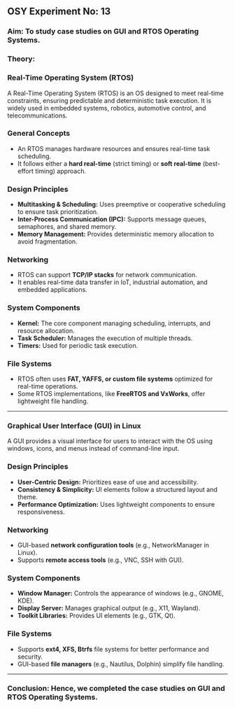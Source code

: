 ## OSY Experiment No:  13

### **Aim:**  To study case studies on GUI and RTOS Operating Systems.  

### **Theory:**  

### **Real-Time Operating System (RTOS)**  
A Real-Time Operating System (RTOS) is an OS designed to meet real-time constraints, ensuring predictable and deterministic task execution. It is widely used in embedded systems, robotics, automotive control, and telecommunications.  

### **General Concepts**  
- An RTOS manages hardware resources and ensures real-time task scheduling.  
- It follows either a **hard real-time** (strict timing) or **soft real-time** (best-effort timing) approach.  

### **Design Principles**  
- **Multitasking & Scheduling:** Uses preemptive or cooperative scheduling to ensure task prioritization.  
- **Inter-Process Communication (IPC):** Supports message queues, semaphores, and shared memory.  
- **Memory Management:** Provides deterministic memory allocation to avoid fragmentation.  

### **Networking**  
- RTOS can support **TCP/IP stacks** for network communication.  
- It enables real-time data transfer in IoT, industrial automation, and embedded applications.  

### **System Components**  
- **Kernel:** The core component managing scheduling, interrupts, and resource allocation.  
- **Task Scheduler:** Manages the execution of multiple threads.  
- **Timers:** Used for periodic task execution.  

### **File Systems**  
- RTOS often uses **FAT, YAFFS, or custom file systems** optimized for real-time operations.  
- Some RTOS implementations, like **FreeRTOS and VxWorks**, offer lightweight file handling.  

---

### **Graphical User Interface (GUI) in Linux**  
A GUI provides a visual interface for users to interact with the OS using windows, icons, and menus instead of command-line input.  

### **Design Principles**  
- **User-Centric Design:** Prioritizes ease of use and accessibility.  
- **Consistency & Simplicity:** UI elements follow a structured layout and theme.  
- **Performance Optimization:** Uses lightweight components to ensure responsiveness.  

### **Networking**  
- GUI-based **network configuration tools** (e.g., NetworkManager in Linux).  
- Supports **remote access tools** (e.g., VNC, SSH with GUI).  

### **System Components**  
- **Window Manager:** Controls the appearance of windows (e.g., GNOME, KDE).  
- **Display Server:** Manages graphical output (e.g., X11, Wayland).  
- **Toolkit Libraries:** Provides UI elements (e.g., GTK, Qt).  

### **File Systems**  
- Supports **ext4, XFS, Btrfs** file systems for better performance and security.  
- GUI-based **file managers** (e.g., Nautilus, Dolphin) simplify file handling.  

---

### Conclusion: Hence, we completed the case studies on GUI and RTOS Operating Systems.  
